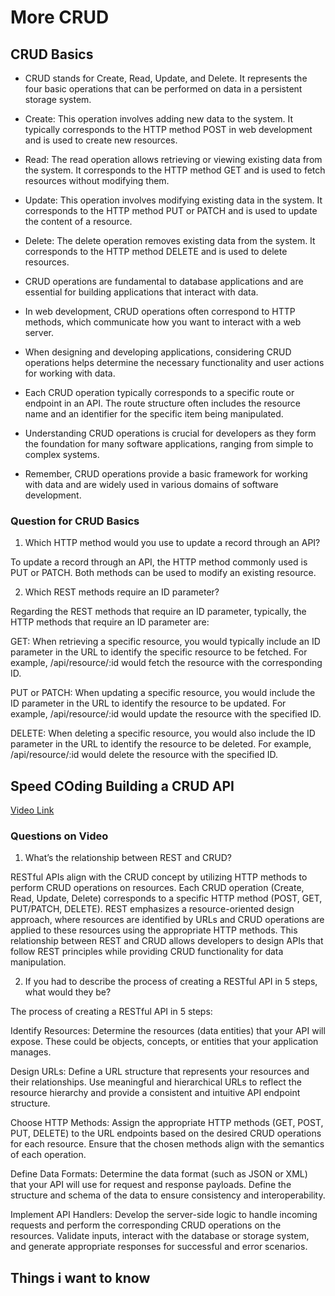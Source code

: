 # More CRUD

## CRUD Basics

* CRUD stands for Create, Read, Update, and Delete. It represents the four basic operations that can be performed on data in a persistent storage system.

* Create: This operation involves adding new data to the system. It typically corresponds to the HTTP method POST in web development and is used to create new resources.

* Read: The read operation allows retrieving or viewing existing data from the system. It corresponds to the HTTP method GET and is used to fetch resources without modifying them.

* Update: This operation involves modifying existing data in the system. It corresponds to the HTTP method PUT or PATCH and is used to update the content of a resource.

* Delete: The delete operation removes existing data from the system. It corresponds to the HTTP method DELETE and is used to delete resources.

* CRUD operations are fundamental to database applications and are essential for building applications that interact with data.

* In web development, CRUD operations often correspond to HTTP methods, which communicate how you want to interact with a web server.

* When designing and developing applications, considering CRUD operations helps determine the necessary functionality and user actions for working with data.

* Each CRUD operation typically corresponds to a specific route or endpoint in an API. The route structure often includes the resource name and an identifier for the specific item being manipulated.

* Understanding CRUD operations is crucial for developers as they form the foundation for many software applications, ranging from simple to complex systems.

* Remember, CRUD operations provide a basic framework for working with data and are widely used in various domains of software development.

### Question for CRUD Basics

1. Which HTTP method would you use to update a record through an API?

To update a record through an API, the HTTP method commonly used is PUT or PATCH. Both methods can be used to modify an existing resource.

2. Which REST methods require an ID parameter?

Regarding the REST methods that require an ID parameter, typically, the HTTP methods that require an ID parameter are:

GET: When retrieving a specific resource, you would typically include an ID parameter in the URL to identify the specific resource to be fetched. For example, /api/resource/:id would fetch the resource with the corresponding ID.

PUT or PATCH: When updating a specific resource, you would include the ID parameter in the URL to identify the resource to be updated. For example, /api/resource/:id would update the resource with the specified ID.

DELETE: When deleting a specific resource, you would also include the ID parameter in the URL to identify the resource to be deleted. For example, /api/resource/:id would delete the resource with the specified ID.

## Speed COding Building a CRUD API

[Video Link](https://www.youtube.com/watch?v=EzNcBhSv1Wo)

### Questions on Video

1. What’s the relationship between REST and CRUD?

RESTful APIs align with the CRUD concept by utilizing HTTP methods to perform CRUD operations on resources. Each CRUD operation (Create, Read, Update, Delete) corresponds to a specific HTTP method (POST, GET, PUT/PATCH, DELETE). REST emphasizes a resource-oriented design approach, where resources are identified by URLs and CRUD operations are applied to these resources using the appropriate HTTP methods. This relationship between REST and CRUD allows developers to design APIs that follow REST principles while providing CRUD functionality for data manipulation.

2. If you had to describe the process of creating a RESTful API in 5 steps, what would they be?

The process of creating a RESTful API in 5 steps:

Identify Resources: Determine the resources (data entities) that your API will expose. These could be objects, concepts, or entities that your application manages.

Design URLs: Define a URL structure that represents your resources and their relationships. Use meaningful and hierarchical URLs to reflect the resource hierarchy and provide a consistent and intuitive API endpoint structure.

Choose HTTP Methods: Assign the appropriate HTTP methods (GET, POST, PUT, DELETE) to the URL endpoints based on the desired CRUD operations for each resource. Ensure that the chosen methods align with the semantics of each operation.

Define Data Formats: Determine the data format (such as JSON or XML) that your API will use for request and response payloads. Define the structure and schema of the data to ensure consistency and interoperability.

Implement API Handlers: Develop the server-side logic to handle incoming requests and perform the corresponding CRUD operations on the resources. Validate inputs, interact with the database or storage system, and generate appropriate responses for successful and error scenarios.


## Things i want to know 